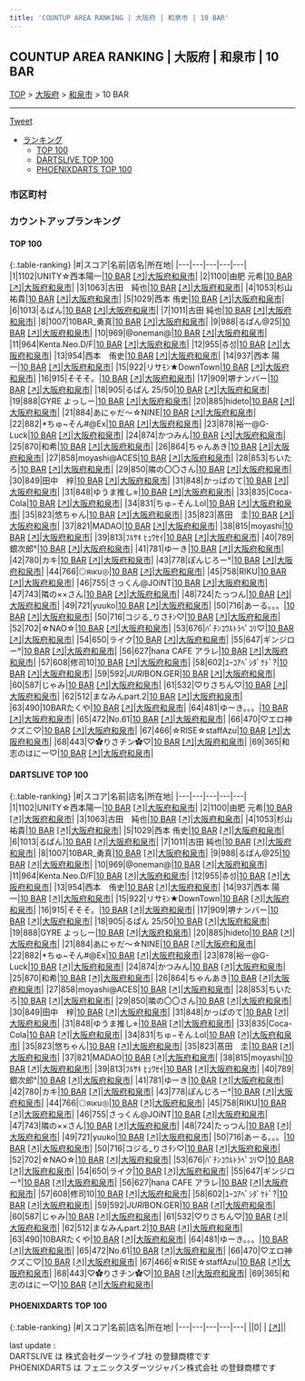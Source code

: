 ```yaml
---
title: 'COUNTUP AREA RANKING | 大阪府 | 和泉市 | 10 BAR'
---
```

## COUNTUP AREA RANKING | 大阪府 | 和泉市 | 10 BAR

[TOP](/darts/rank/) > [大阪府](/darts/rank/大阪府/) > [和泉市](/darts/rank/大阪府/和泉市/) > 10 BAR

___

<a href="https://twitter.com/share?ref_src=twsrc%5Etfw" data-text="COUNTUP AREA RANKING | 大阪府和泉市10 BAR" class="twitter-share-button" data-hashtags="DARTSLIVE,PHOENIXDARTS,darts,ダーツ" data-show-count="false">Tweet</a>

* [ランキング](#カウントアップランキング)
    * [TOP 100](#top-100)
    * [DARTSLIVE TOP 100](#dartslive-top-100)
    * [PHOENIXDARTS TOP 100](#phoenixdarts-top-100)

### 市区町村

<ul>

</ul>

### カウントアップランキング

#### TOP 100



{:.table-ranking}
|#|スコア|名前|店名|所在地|
|---|---|---|---|---|
|1|1102|<span class="rank-name-dl">UNITY☆西本陽一</span>|<a href="/darts/rank/shops/3676faed3852a22c774c926eb736cb5a.html">10 BAR</a> <a href="https://search.dartslive.com/jp/shop/3676faed3852a22c774c926eb736cb5a">[↗]</a>|<a href="/darts/rank/大阪府/和泉市">大阪府和泉市</a>|
|2|1100|<span class="rank-name-dl">由肥 元希</span>|<a href="/darts/rank/shops/3676faed3852a22c774c926eb736cb5a.html">10 BAR</a> <a href="https://search.dartslive.com/jp/shop/3676faed3852a22c774c926eb736cb5a">[↗]</a>|<a href="/darts/rank/大阪府/和泉市">大阪府和泉市</a>|
|3|1063|<span class="rank-name-dl">古田　純也</span>|<a href="/darts/rank/shops/3676faed3852a22c774c926eb736cb5a.html">10 BAR</a> <a href="https://search.dartslive.com/jp/shop/3676faed3852a22c774c926eb736cb5a">[↗]</a>|<a href="/darts/rank/大阪府/和泉市">大阪府和泉市</a>|
|4|1053|<span class="rank-name-dl">杉山祐貴</span>|<a href="/darts/rank/shops/3676faed3852a22c774c926eb736cb5a.html">10 BAR</a> <a href="https://search.dartslive.com/jp/shop/3676faed3852a22c774c926eb736cb5a">[↗]</a>|<a href="/darts/rank/大阪府/和泉市">大阪府和泉市</a>|
|5|1029|<span class="rank-name-dl">西本 侑史</span>|<a href="/darts/rank/shops/3676faed3852a22c774c926eb736cb5a.html">10 BAR</a> <a href="https://search.dartslive.com/jp/shop/3676faed3852a22c774c926eb736cb5a">[↗]</a>|<a href="/darts/rank/大阪府/和泉市">大阪府和泉市</a>|
|6|1013|<span class="rank-name-dl">るぱん</span>|<a href="/darts/rank/shops/3676faed3852a22c774c926eb736cb5a.html">10 BAR</a> <a href="https://search.dartslive.com/jp/shop/3676faed3852a22c774c926eb736cb5a">[↗]</a>|<a href="/darts/rank/大阪府/和泉市">大阪府和泉市</a>|
|7|1011|<span class="rank-name-dl">古田 純也</span>|<a href="/darts/rank/shops/3676faed3852a22c774c926eb736cb5a.html">10 BAR</a> <a href="https://search.dartslive.com/jp/shop/3676faed3852a22c774c926eb736cb5a">[↗]</a>|<a href="/darts/rank/大阪府/和泉市">大阪府和泉市</a>|
|8|1007|<span class="rank-name-dl">10BAR_勇真</span>|<a href="/darts/rank/shops/3676faed3852a22c774c926eb736cb5a.html">10 BAR</a> <a href="https://search.dartslive.com/jp/shop/3676faed3852a22c774c926eb736cb5a">[↗]</a>|<a href="/darts/rank/大阪府/和泉市">大阪府和泉市</a>|
|9|988|<span class="rank-name-dl">るぱん@25</span>|<a href="/darts/rank/shops/3676faed3852a22c774c926eb736cb5a.html">10 BAR</a> <a href="https://search.dartslive.com/jp/shop/3676faed3852a22c774c926eb736cb5a">[↗]</a>|<a href="/darts/rank/大阪府/和泉市">大阪府和泉市</a>|
|10|969|<span class="rank-name-dl">@oneman@</span>|<a href="/darts/rank/shops/3676faed3852a22c774c926eb736cb5a.html">10 BAR</a> <a href="https://search.dartslive.com/jp/shop/3676faed3852a22c774c926eb736cb5a">[↗]</a>|<a href="/darts/rank/大阪府/和泉市">大阪府和泉市</a>|
|11|964|<span class="rank-name-dl">Kenta.Neo.D/F</span>|<a href="/darts/rank/shops/3676faed3852a22c774c926eb736cb5a.html">10 BAR</a> <a href="https://search.dartslive.com/jp/shop/3676faed3852a22c774c926eb736cb5a">[↗]</a>|<a href="/darts/rank/大阪府/和泉市">大阪府和泉市</a>|
|12|955|<span class="rank-name-dl">츄성</span>|<a href="/darts/rank/shops/3676faed3852a22c774c926eb736cb5a.html">10 BAR</a> <a href="https://search.dartslive.com/jp/shop/3676faed3852a22c774c926eb736cb5a">[↗]</a>|<a href="/darts/rank/大阪府/和泉市">大阪府和泉市</a>|
|13|954|<span class="rank-name-dl">西本　侑史</span>|<a href="/darts/rank/shops/3676faed3852a22c774c926eb736cb5a.html">10 BAR</a> <a href="https://search.dartslive.com/jp/shop/3676faed3852a22c774c926eb736cb5a">[↗]</a>|<a href="/darts/rank/大阪府/和泉市">大阪府和泉市</a>|
|14|937|<span class="rank-name-dl">西本 陽一</span>|<a href="/darts/rank/shops/3676faed3852a22c774c926eb736cb5a.html">10 BAR</a> <a href="https://search.dartslive.com/jp/shop/3676faed3852a22c774c926eb736cb5a">[↗]</a>|<a href="/darts/rank/大阪府/和泉市">大阪府和泉市</a>|
|15|922|<span class="rank-name-dl">リサﾓﾝ★DownTown</span>|<a href="/darts/rank/shops/3676faed3852a22c774c926eb736cb5a.html">10 BAR</a> <a href="https://search.dartslive.com/jp/shop/3676faed3852a22c774c926eb736cb5a">[↗]</a>|<a href="/darts/rank/大阪府/和泉市">大阪府和泉市</a>|
|16|915|<span class="rank-name-dl">そそそ。</span>|<a href="/darts/rank/shops/3676faed3852a22c774c926eb736cb5a.html">10 BAR</a> <a href="https://search.dartslive.com/jp/shop/3676faed3852a22c774c926eb736cb5a">[↗]</a>|<a href="/darts/rank/大阪府/和泉市">大阪府和泉市</a>|
|17|909|<span class="rank-name-dl">堺ナンバー</span>|<a href="/darts/rank/shops/3676faed3852a22c774c926eb736cb5a.html">10 BAR</a> <a href="https://search.dartslive.com/jp/shop/3676faed3852a22c774c926eb736cb5a">[↗]</a>|<a href="/darts/rank/大阪府/和泉市">大阪府和泉市</a>|
|18|905|<span class="rank-name-dl">るぱん 25/50</span>|<a href="/darts/rank/shops/3676faed3852a22c774c926eb736cb5a.html">10 BAR</a> <a href="https://search.dartslive.com/jp/shop/3676faed3852a22c774c926eb736cb5a">[↗]</a>|<a href="/darts/rank/大阪府/和泉市">大阪府和泉市</a>|
|19|888|<span class="rank-name-dl">GYRE よっしー</span>|<a href="/darts/rank/shops/3676faed3852a22c774c926eb736cb5a.html">10 BAR</a> <a href="https://search.dartslive.com/jp/shop/3676faed3852a22c774c926eb736cb5a">[↗]</a>|<a href="/darts/rank/大阪府/和泉市">大阪府和泉市</a>|
|20|885|<span class="rank-name-dl">hideto</span>|<a href="/darts/rank/shops/3676faed3852a22c774c926eb736cb5a.html">10 BAR</a> <a href="https://search.dartslive.com/jp/shop/3676faed3852a22c774c926eb736cb5a">[↗]</a>|<a href="/darts/rank/大阪府/和泉市">大阪府和泉市</a>|
|21|884|<span class="rank-name-dl">あにゃだ〜☆NINE</span>|<a href="/darts/rank/shops/3676faed3852a22c774c926eb736cb5a.html">10 BAR</a> <a href="https://search.dartslive.com/jp/shop/3676faed3852a22c774c926eb736cb5a">[↗]</a>|<a href="/darts/rank/大阪府/和泉市">大阪府和泉市</a>|
|22|882|<span class="rank-name-dl">*ちゅ~そん#@Ex</span>|<a href="/darts/rank/shops/3676faed3852a22c774c926eb736cb5a.html">10 BAR</a> <a href="https://search.dartslive.com/jp/shop/3676faed3852a22c774c926eb736cb5a">[↗]</a>|<a href="/darts/rank/大阪府/和泉市">大阪府和泉市</a>|
|23|878|<span class="rank-name-dl">裕一@G-Luck</span>|<a href="/darts/rank/shops/3676faed3852a22c774c926eb736cb5a.html">10 BAR</a> <a href="https://search.dartslive.com/jp/shop/3676faed3852a22c774c926eb736cb5a">[↗]</a>|<a href="/darts/rank/大阪府/和泉市">大阪府和泉市</a>|
|24|874|<span class="rank-name-dl">かつみん</span>|<a href="/darts/rank/shops/3676faed3852a22c774c926eb736cb5a.html">10 BAR</a> <a href="https://search.dartslive.com/jp/shop/3676faed3852a22c774c926eb736cb5a">[↗]</a>|<a href="/darts/rank/大阪府/和泉市">大阪府和泉市</a>|
|25|870|<span class="rank-name-dl">和希</span>|<a href="/darts/rank/shops/3676faed3852a22c774c926eb736cb5a.html">10 BAR</a> <a href="https://search.dartslive.com/jp/shop/3676faed3852a22c774c926eb736cb5a">[↗]</a>|<a href="/darts/rank/大阪府/和泉市">大阪府和泉市</a>|
|26|864|<span class="rank-name-dl">ちゃんあき</span>|<a href="/darts/rank/shops/3676faed3852a22c774c926eb736cb5a.html">10 BAR</a> <a href="https://search.dartslive.com/jp/shop/3676faed3852a22c774c926eb736cb5a">[↗]</a>|<a href="/darts/rank/大阪府/和泉市">大阪府和泉市</a>|
|27|858|<span class="rank-name-dl">moyashi@ACES</span>|<a href="/darts/rank/shops/3676faed3852a22c774c926eb736cb5a.html">10 BAR</a> <a href="https://search.dartslive.com/jp/shop/3676faed3852a22c774c926eb736cb5a">[↗]</a>|<a href="/darts/rank/大阪府/和泉市">大阪府和泉市</a>|
|28|853|<span class="rank-name-dl">ちいたろ</span>|<a href="/darts/rank/shops/3676faed3852a22c774c926eb736cb5a.html">10 BAR</a> <a href="https://search.dartslive.com/jp/shop/3676faed3852a22c774c926eb736cb5a">[↗]</a>|<a href="/darts/rank/大阪府/和泉市">大阪府和泉市</a>|
|29|850|<span class="rank-name-dl">隣の〇〇さん</span>|<a href="/darts/rank/shops/3676faed3852a22c774c926eb736cb5a.html">10 BAR</a> <a href="https://search.dartslive.com/jp/shop/3676faed3852a22c774c926eb736cb5a">[↗]</a>|<a href="/darts/rank/大阪府/和泉市">大阪府和泉市</a>|
|30|849|<span class="rank-name-dl">田中　梓</span>|<a href="/darts/rank/shops/3676faed3852a22c774c926eb736cb5a.html">10 BAR</a> <a href="https://search.dartslive.com/jp/shop/3676faed3852a22c774c926eb736cb5a">[↗]</a>|<a href="/darts/rank/大阪府/和泉市">大阪府和泉市</a>|
|31|848|<span class="rank-name-dl">かっぱのて</span>|<a href="/darts/rank/shops/3676faed3852a22c774c926eb736cb5a.html">10 BAR</a> <a href="https://search.dartslive.com/jp/shop/3676faed3852a22c774c926eb736cb5a">[↗]</a>|<a href="/darts/rank/大阪府/和泉市">大阪府和泉市</a>|
|31|848|<span class="rank-name-dl">ゆうま推し⭐︎</span>|<a href="/darts/rank/shops/3676faed3852a22c774c926eb736cb5a.html">10 BAR</a> <a href="https://search.dartslive.com/jp/shop/3676faed3852a22c774c926eb736cb5a">[↗]</a>|<a href="/darts/rank/大阪府/和泉市">大阪府和泉市</a>|
|33|835|<span class="rank-name-dl">Coca-Cola</span>|<a href="/darts/rank/shops/3676faed3852a22c774c926eb736cb5a.html">10 BAR</a> <a href="https://search.dartslive.com/jp/shop/3676faed3852a22c774c926eb736cb5a">[↗]</a>|<a href="/darts/rank/大阪府/和泉市">大阪府和泉市</a>|
|34|831|<span class="rank-name-dl">ちゅ−そん.Lol</span>|<a href="/darts/rank/shops/3676faed3852a22c774c926eb736cb5a.html">10 BAR</a> <a href="https://search.dartslive.com/jp/shop/3676faed3852a22c774c926eb736cb5a">[↗]</a>|<a href="/darts/rank/大阪府/和泉市">大阪府和泉市</a>|
|35|823|<span class="rank-name-dl">悠ちゃん</span>|<a href="/darts/rank/shops/3676faed3852a22c774c926eb736cb5a.html">10 BAR</a> <a href="https://search.dartslive.com/jp/shop/3676faed3852a22c774c926eb736cb5a">[↗]</a>|<a href="/darts/rank/大阪府/和泉市">大阪府和泉市</a>|
|35|823|<span class="rank-name-dl">髙田　圭</span>|<a href="/darts/rank/shops/3676faed3852a22c774c926eb736cb5a.html">10 BAR</a> <a href="https://search.dartslive.com/jp/shop/3676faed3852a22c774c926eb736cb5a">[↗]</a>|<a href="/darts/rank/大阪府/和泉市">大阪府和泉市</a>|
|37|821|<span class="rank-name-dl">MADAO</span>|<a href="/darts/rank/shops/3676faed3852a22c774c926eb736cb5a.html">10 BAR</a> <a href="https://search.dartslive.com/jp/shop/3676faed3852a22c774c926eb736cb5a">[↗]</a>|<a href="/darts/rank/大阪府/和泉市">大阪府和泉市</a>|
|38|815|<span class="rank-name-dl">moyashi</span>|<a href="/darts/rank/shops/3676faed3852a22c774c926eb736cb5a.html">10 BAR</a> <a href="https://search.dartslive.com/jp/shop/3676faed3852a22c774c926eb736cb5a">[↗]</a>|<a href="/darts/rank/大阪府/和泉市">大阪府和泉市</a>|
|39|813|<span class="rank-name-dl">ﾌﾙｻｷ ﾋｭｳｾｲ</span>|<a href="/darts/rank/shops/3676faed3852a22c774c926eb736cb5a.html">10 BAR</a> <a href="https://search.dartslive.com/jp/shop/3676faed3852a22c774c926eb736cb5a">[↗]</a>|<a href="/darts/rank/大阪府/和泉市">大阪府和泉市</a>|
|40|789|<span class="rank-name-dl">銀次郎°</span>|<a href="/darts/rank/shops/3676faed3852a22c774c926eb736cb5a.html">10 BAR</a> <a href="https://search.dartslive.com/jp/shop/3676faed3852a22c774c926eb736cb5a">[↗]</a>|<a href="/darts/rank/大阪府/和泉市">大阪府和泉市</a>|
|41|781|<span class="rank-name-dl">ゆーき</span>|<a href="/darts/rank/shops/3676faed3852a22c774c926eb736cb5a.html">10 BAR</a> <a href="https://search.dartslive.com/jp/shop/3676faed3852a22c774c926eb736cb5a">[↗]</a>|<a href="/darts/rank/大阪府/和泉市">大阪府和泉市</a>|
|42|780|<span class="rank-name-dl">カキ</span>|<a href="/darts/rank/shops/3676faed3852a22c774c926eb736cb5a.html">10 BAR</a> <a href="https://search.dartslive.com/jp/shop/3676faed3852a22c774c926eb736cb5a">[↗]</a>|<a href="/darts/rank/大阪府/和泉市">大阪府和泉市</a>|
|43|778|<span class="rank-name-dl">ぽんじろー°</span>|<a href="/darts/rank/shops/3676faed3852a22c774c926eb736cb5a.html">10 BAR</a> <a href="https://search.dartslive.com/jp/shop/3676faed3852a22c774c926eb736cb5a">[↗]</a>|<a href="/darts/rank/大阪府/和泉市">大阪府和泉市</a>|
|44|766|<span class="rank-name-dl">◎яικυ◎</span>|<a href="/darts/rank/shops/3676faed3852a22c774c926eb736cb5a.html">10 BAR</a> <a href="https://search.dartslive.com/jp/shop/3676faed3852a22c774c926eb736cb5a">[↗]</a>|<a href="/darts/rank/大阪府/和泉市">大阪府和泉市</a>|
|45|758|<span class="rank-name-dl">RIKU</span>|<a href="/darts/rank/shops/3676faed3852a22c774c926eb736cb5a.html">10 BAR</a> <a href="https://search.dartslive.com/jp/shop/3676faed3852a22c774c926eb736cb5a">[↗]</a>|<a href="/darts/rank/大阪府/和泉市">大阪府和泉市</a>|
|46|755|<span class="rank-name-dl">さっくん@JOiNT</span>|<a href="/darts/rank/shops/3676faed3852a22c774c926eb736cb5a.html">10 BAR</a> <a href="https://search.dartslive.com/jp/shop/3676faed3852a22c774c926eb736cb5a">[↗]</a>|<a href="/darts/rank/大阪府/和泉市">大阪府和泉市</a>|
|47|743|<span class="rank-name-dl">隣の××さん</span>|<a href="/darts/rank/shops/3676faed3852a22c774c926eb736cb5a.html">10 BAR</a> <a href="https://search.dartslive.com/jp/shop/3676faed3852a22c774c926eb736cb5a">[↗]</a>|<a href="/darts/rank/大阪府/和泉市">大阪府和泉市</a>|
|48|724|<span class="rank-name-dl">たっつん</span>|<a href="/darts/rank/shops/3676faed3852a22c774c926eb736cb5a.html">10 BAR</a> <a href="https://search.dartslive.com/jp/shop/3676faed3852a22c774c926eb736cb5a">[↗]</a>|<a href="/darts/rank/大阪府/和泉市">大阪府和泉市</a>|
|49|721|<span class="rank-name-dl">yuuko</span>|<a href="/darts/rank/shops/3676faed3852a22c774c926eb736cb5a.html">10 BAR</a> <a href="https://search.dartslive.com/jp/shop/3676faed3852a22c774c926eb736cb5a">[↗]</a>|<a href="/darts/rank/大阪府/和泉市">大阪府和泉市</a>|
|50|716|<span class="rank-name-dl">あーる。。。</span>|<a href="/darts/rank/shops/3676faed3852a22c774c926eb736cb5a.html">10 BAR</a> <a href="https://search.dartslive.com/jp/shop/3676faed3852a22c774c926eb736cb5a">[↗]</a>|<a href="/darts/rank/大阪府/和泉市">大阪府和泉市</a>|
|50|716|<span class="rank-name-dl">コジる_りさﾁﾝ♡</span>|<a href="/darts/rank/shops/3676faed3852a22c774c926eb736cb5a.html">10 BAR</a> <a href="https://search.dartslive.com/jp/shop/3676faed3852a22c774c926eb736cb5a">[↗]</a>|<a href="/darts/rank/大阪府/和泉市">大阪府和泉市</a>|
|52|702|<span class="rank-name-dl">☆NAO☆</span>|<a href="/darts/rank/shops/3676faed3852a22c774c926eb736cb5a.html">10 BAR</a> <a href="https://search.dartslive.com/jp/shop/3676faed3852a22c774c926eb736cb5a">[↗]</a>|<a href="/darts/rank/大阪府/和泉市">大阪府和泉市</a>|
|53|676|<span class="rank-name-dl">ﾊﾟﾁﾝｺｳﾙﾄﾗﾍﾟｺﾘ♡</span>|<a href="/darts/rank/shops/3676faed3852a22c774c926eb736cb5a.html">10 BAR</a> <a href="https://search.dartslive.com/jp/shop/3676faed3852a22c774c926eb736cb5a">[↗]</a>|<a href="/darts/rank/大阪府/和泉市">大阪府和泉市</a>|
|54|650|<span class="rank-name-dl">ライク</span>|<a href="/darts/rank/shops/3676faed3852a22c774c926eb736cb5a.html">10 BAR</a> <a href="https://search.dartslive.com/jp/shop/3676faed3852a22c774c926eb736cb5a">[↗]</a>|<a href="/darts/rank/大阪府/和泉市">大阪府和泉市</a>|
|55|647|<span class="rank-name-dl">ギンジロー°</span>|<a href="/darts/rank/shops/3676faed3852a22c774c926eb736cb5a.html">10 BAR</a> <a href="https://search.dartslive.com/jp/shop/3676faed3852a22c774c926eb736cb5a">[↗]</a>|<a href="/darts/rank/大阪府/和泉市">大阪府和泉市</a>|
|56|627|<span class="rank-name-dl">hana CAFE アラレ</span>|<a href="/darts/rank/shops/3676faed3852a22c774c926eb736cb5a.html">10 BAR</a> <a href="https://search.dartslive.com/jp/shop/3676faed3852a22c774c926eb736cb5a">[↗]</a>|<a href="/darts/rank/大阪府/和泉市">大阪府和泉市</a>|
|57|608|<span class="rank-name-dl">修司10</span>|<a href="/darts/rank/shops/3676faed3852a22c774c926eb736cb5a.html">10 BAR</a> <a href="https://search.dartslive.com/jp/shop/3676faed3852a22c774c926eb736cb5a">[↗]</a>|<a href="/darts/rank/大阪府/和泉市">大阪府和泉市</a>|
|58|602|<span class="rank-name-dl">ﾕｰｺｱﾍﾞｼﾀﾞｹﾄﾞ?</span>|<a href="/darts/rank/shops/3676faed3852a22c774c926eb736cb5a.html">10 BAR</a> <a href="https://search.dartslive.com/jp/shop/3676faed3852a22c774c926eb736cb5a">[↗]</a>|<a href="/darts/rank/大阪府/和泉市">大阪府和泉市</a>|
|59|592|<span class="rank-name-dl">*JURI*BON.GER</span>|<a href="/darts/rank/shops/3676faed3852a22c774c926eb736cb5a.html">10 BAR</a> <a href="https://search.dartslive.com/jp/shop/3676faed3852a22c774c926eb736cb5a">[↗]</a>|<a href="/darts/rank/大阪府/和泉市">大阪府和泉市</a>|
|60|587|<span class="rank-name-dl">じゃみ</span>|<a href="/darts/rank/shops/3676faed3852a22c774c926eb736cb5a.html">10 BAR</a> <a href="https://search.dartslive.com/jp/shop/3676faed3852a22c774c926eb736cb5a">[↗]</a>|<a href="/darts/rank/大阪府/和泉市">大阪府和泉市</a>|
|61|532|<span class="rank-name-dl">♡りさちん♡</span>|<a href="/darts/rank/shops/3676faed3852a22c774c926eb736cb5a.html">10 BAR</a> <a href="https://search.dartslive.com/jp/shop/3676faed3852a22c774c926eb736cb5a">[↗]</a>|<a href="/darts/rank/大阪府/和泉市">大阪府和泉市</a>|
|62|512|<span class="rank-name-dl">まなみんpart.2</span>|<a href="/darts/rank/shops/3676faed3852a22c774c926eb736cb5a.html">10 BAR</a> <a href="https://search.dartslive.com/jp/shop/3676faed3852a22c774c926eb736cb5a">[↗]</a>|<a href="/darts/rank/大阪府/和泉市">大阪府和泉市</a>|
|63|490|<span class="rank-name-dl">10BARたくや</span>|<a href="/darts/rank/shops/3676faed3852a22c774c926eb736cb5a.html">10 BAR</a> <a href="https://search.dartslive.com/jp/shop/3676faed3852a22c774c926eb736cb5a">[↗]</a>|<a href="/darts/rank/大阪府/和泉市">大阪府和泉市</a>|
|64|481|<span class="rank-name-dl">ゆーき。。。</span>|<a href="/darts/rank/shops/3676faed3852a22c774c926eb736cb5a.html">10 BAR</a> <a href="https://search.dartslive.com/jp/shop/3676faed3852a22c774c926eb736cb5a">[↗]</a>|<a href="/darts/rank/大阪府/和泉市">大阪府和泉市</a>|
|65|472|<span class="rank-name-dl">No.61</span>|<a href="/darts/rank/shops/3676faed3852a22c774c926eb736cb5a.html">10 BAR</a> <a href="https://search.dartslive.com/jp/shop/3676faed3852a22c774c926eb736cb5a">[↗]</a>|<a href="/darts/rank/大阪府/和泉市">大阪府和泉市</a>|
|66|470|<span class="rank-name-dl">♡エロ神クズこ♡</span>|<a href="/darts/rank/shops/3676faed3852a22c774c926eb736cb5a.html">10 BAR</a> <a href="https://search.dartslive.com/jp/shop/3676faed3852a22c774c926eb736cb5a">[↗]</a>|<a href="/darts/rank/大阪府/和泉市">大阪府和泉市</a>|
|67|466|<span class="rank-name-dl">☆RISE☆staffAzu</span>|<a href="/darts/rank/shops/3676faed3852a22c774c926eb736cb5a.html">10 BAR</a> <a href="https://search.dartslive.com/jp/shop/3676faed3852a22c774c926eb736cb5a">[↗]</a>|<a href="/darts/rank/大阪府/和泉市">大阪府和泉市</a>|
|68|443|<span class="rank-name-dl">♡✿りさチン✿♡</span>|<a href="/darts/rank/shops/3676faed3852a22c774c926eb736cb5a.html">10 BAR</a> <a href="https://search.dartslive.com/jp/shop/3676faed3852a22c774c926eb736cb5a">[↗]</a>|<a href="/darts/rank/大阪府/和泉市">大阪府和泉市</a>|
|69|365|<span class="rank-name-dl">和志のはにー♡</span>|<a href="/darts/rank/shops/3676faed3852a22c774c926eb736cb5a.html">10 BAR</a> <a href="https://search.dartslive.com/jp/shop/3676faed3852a22c774c926eb736cb5a">[↗]</a>|<a href="/darts/rank/大阪府/和泉市">大阪府和泉市</a>|


#### DARTSLIVE TOP 100



{:.table-ranking}
|#|スコア|名前|店名|所在地|
|---|---|---|---|---|
|1|1102|<span class="rank-name-dl">UNITY☆西本陽一</span>|<a href="/darts/rank/shops/3676faed3852a22c774c926eb736cb5a.html">10 BAR</a> <a href="https://search.dartslive.com/jp/shop/3676faed3852a22c774c926eb736cb5a">[↗]</a>|<a href="/darts/rank/大阪府/和泉市">大阪府和泉市</a>|
|2|1100|<span class="rank-name-dl">由肥 元希</span>|<a href="/darts/rank/shops/3676faed3852a22c774c926eb736cb5a.html">10 BAR</a> <a href="https://search.dartslive.com/jp/shop/3676faed3852a22c774c926eb736cb5a">[↗]</a>|<a href="/darts/rank/大阪府/和泉市">大阪府和泉市</a>|
|3|1063|<span class="rank-name-dl">古田　純也</span>|<a href="/darts/rank/shops/3676faed3852a22c774c926eb736cb5a.html">10 BAR</a> <a href="https://search.dartslive.com/jp/shop/3676faed3852a22c774c926eb736cb5a">[↗]</a>|<a href="/darts/rank/大阪府/和泉市">大阪府和泉市</a>|
|4|1053|<span class="rank-name-dl">杉山祐貴</span>|<a href="/darts/rank/shops/3676faed3852a22c774c926eb736cb5a.html">10 BAR</a> <a href="https://search.dartslive.com/jp/shop/3676faed3852a22c774c926eb736cb5a">[↗]</a>|<a href="/darts/rank/大阪府/和泉市">大阪府和泉市</a>|
|5|1029|<span class="rank-name-dl">西本 侑史</span>|<a href="/darts/rank/shops/3676faed3852a22c774c926eb736cb5a.html">10 BAR</a> <a href="https://search.dartslive.com/jp/shop/3676faed3852a22c774c926eb736cb5a">[↗]</a>|<a href="/darts/rank/大阪府/和泉市">大阪府和泉市</a>|
|6|1013|<span class="rank-name-dl">るぱん</span>|<a href="/darts/rank/shops/3676faed3852a22c774c926eb736cb5a.html">10 BAR</a> <a href="https://search.dartslive.com/jp/shop/3676faed3852a22c774c926eb736cb5a">[↗]</a>|<a href="/darts/rank/大阪府/和泉市">大阪府和泉市</a>|
|7|1011|<span class="rank-name-dl">古田 純也</span>|<a href="/darts/rank/shops/3676faed3852a22c774c926eb736cb5a.html">10 BAR</a> <a href="https://search.dartslive.com/jp/shop/3676faed3852a22c774c926eb736cb5a">[↗]</a>|<a href="/darts/rank/大阪府/和泉市">大阪府和泉市</a>|
|8|1007|<span class="rank-name-dl">10BAR_勇真</span>|<a href="/darts/rank/shops/3676faed3852a22c774c926eb736cb5a.html">10 BAR</a> <a href="https://search.dartslive.com/jp/shop/3676faed3852a22c774c926eb736cb5a">[↗]</a>|<a href="/darts/rank/大阪府/和泉市">大阪府和泉市</a>|
|9|988|<span class="rank-name-dl">るぱん@25</span>|<a href="/darts/rank/shops/3676faed3852a22c774c926eb736cb5a.html">10 BAR</a> <a href="https://search.dartslive.com/jp/shop/3676faed3852a22c774c926eb736cb5a">[↗]</a>|<a href="/darts/rank/大阪府/和泉市">大阪府和泉市</a>|
|10|969|<span class="rank-name-dl">@oneman@</span>|<a href="/darts/rank/shops/3676faed3852a22c774c926eb736cb5a.html">10 BAR</a> <a href="https://search.dartslive.com/jp/shop/3676faed3852a22c774c926eb736cb5a">[↗]</a>|<a href="/darts/rank/大阪府/和泉市">大阪府和泉市</a>|
|11|964|<span class="rank-name-dl">Kenta.Neo.D/F</span>|<a href="/darts/rank/shops/3676faed3852a22c774c926eb736cb5a.html">10 BAR</a> <a href="https://search.dartslive.com/jp/shop/3676faed3852a22c774c926eb736cb5a">[↗]</a>|<a href="/darts/rank/大阪府/和泉市">大阪府和泉市</a>|
|12|955|<span class="rank-name-dl">츄성</span>|<a href="/darts/rank/shops/3676faed3852a22c774c926eb736cb5a.html">10 BAR</a> <a href="https://search.dartslive.com/jp/shop/3676faed3852a22c774c926eb736cb5a">[↗]</a>|<a href="/darts/rank/大阪府/和泉市">大阪府和泉市</a>|
|13|954|<span class="rank-name-dl">西本　侑史</span>|<a href="/darts/rank/shops/3676faed3852a22c774c926eb736cb5a.html">10 BAR</a> <a href="https://search.dartslive.com/jp/shop/3676faed3852a22c774c926eb736cb5a">[↗]</a>|<a href="/darts/rank/大阪府/和泉市">大阪府和泉市</a>|
|14|937|<span class="rank-name-dl">西本 陽一</span>|<a href="/darts/rank/shops/3676faed3852a22c774c926eb736cb5a.html">10 BAR</a> <a href="https://search.dartslive.com/jp/shop/3676faed3852a22c774c926eb736cb5a">[↗]</a>|<a href="/darts/rank/大阪府/和泉市">大阪府和泉市</a>|
|15|922|<span class="rank-name-dl">リサﾓﾝ★DownTown</span>|<a href="/darts/rank/shops/3676faed3852a22c774c926eb736cb5a.html">10 BAR</a> <a href="https://search.dartslive.com/jp/shop/3676faed3852a22c774c926eb736cb5a">[↗]</a>|<a href="/darts/rank/大阪府/和泉市">大阪府和泉市</a>|
|16|915|<span class="rank-name-dl">そそそ。</span>|<a href="/darts/rank/shops/3676faed3852a22c774c926eb736cb5a.html">10 BAR</a> <a href="https://search.dartslive.com/jp/shop/3676faed3852a22c774c926eb736cb5a">[↗]</a>|<a href="/darts/rank/大阪府/和泉市">大阪府和泉市</a>|
|17|909|<span class="rank-name-dl">堺ナンバー</span>|<a href="/darts/rank/shops/3676faed3852a22c774c926eb736cb5a.html">10 BAR</a> <a href="https://search.dartslive.com/jp/shop/3676faed3852a22c774c926eb736cb5a">[↗]</a>|<a href="/darts/rank/大阪府/和泉市">大阪府和泉市</a>|
|18|905|<span class="rank-name-dl">るぱん 25/50</span>|<a href="/darts/rank/shops/3676faed3852a22c774c926eb736cb5a.html">10 BAR</a> <a href="https://search.dartslive.com/jp/shop/3676faed3852a22c774c926eb736cb5a">[↗]</a>|<a href="/darts/rank/大阪府/和泉市">大阪府和泉市</a>|
|19|888|<span class="rank-name-dl">GYRE よっしー</span>|<a href="/darts/rank/shops/3676faed3852a22c774c926eb736cb5a.html">10 BAR</a> <a href="https://search.dartslive.com/jp/shop/3676faed3852a22c774c926eb736cb5a">[↗]</a>|<a href="/darts/rank/大阪府/和泉市">大阪府和泉市</a>|
|20|885|<span class="rank-name-dl">hideto</span>|<a href="/darts/rank/shops/3676faed3852a22c774c926eb736cb5a.html">10 BAR</a> <a href="https://search.dartslive.com/jp/shop/3676faed3852a22c774c926eb736cb5a">[↗]</a>|<a href="/darts/rank/大阪府/和泉市">大阪府和泉市</a>|
|21|884|<span class="rank-name-dl">あにゃだ〜☆NINE</span>|<a href="/darts/rank/shops/3676faed3852a22c774c926eb736cb5a.html">10 BAR</a> <a href="https://search.dartslive.com/jp/shop/3676faed3852a22c774c926eb736cb5a">[↗]</a>|<a href="/darts/rank/大阪府/和泉市">大阪府和泉市</a>|
|22|882|<span class="rank-name-dl">*ちゅ~そん#@Ex</span>|<a href="/darts/rank/shops/3676faed3852a22c774c926eb736cb5a.html">10 BAR</a> <a href="https://search.dartslive.com/jp/shop/3676faed3852a22c774c926eb736cb5a">[↗]</a>|<a href="/darts/rank/大阪府/和泉市">大阪府和泉市</a>|
|23|878|<span class="rank-name-dl">裕一@G-Luck</span>|<a href="/darts/rank/shops/3676faed3852a22c774c926eb736cb5a.html">10 BAR</a> <a href="https://search.dartslive.com/jp/shop/3676faed3852a22c774c926eb736cb5a">[↗]</a>|<a href="/darts/rank/大阪府/和泉市">大阪府和泉市</a>|
|24|874|<span class="rank-name-dl">かつみん</span>|<a href="/darts/rank/shops/3676faed3852a22c774c926eb736cb5a.html">10 BAR</a> <a href="https://search.dartslive.com/jp/shop/3676faed3852a22c774c926eb736cb5a">[↗]</a>|<a href="/darts/rank/大阪府/和泉市">大阪府和泉市</a>|
|25|870|<span class="rank-name-dl">和希</span>|<a href="/darts/rank/shops/3676faed3852a22c774c926eb736cb5a.html">10 BAR</a> <a href="https://search.dartslive.com/jp/shop/3676faed3852a22c774c926eb736cb5a">[↗]</a>|<a href="/darts/rank/大阪府/和泉市">大阪府和泉市</a>|
|26|864|<span class="rank-name-dl">ちゃんあき</span>|<a href="/darts/rank/shops/3676faed3852a22c774c926eb736cb5a.html">10 BAR</a> <a href="https://search.dartslive.com/jp/shop/3676faed3852a22c774c926eb736cb5a">[↗]</a>|<a href="/darts/rank/大阪府/和泉市">大阪府和泉市</a>|
|27|858|<span class="rank-name-dl">moyashi@ACES</span>|<a href="/darts/rank/shops/3676faed3852a22c774c926eb736cb5a.html">10 BAR</a> <a href="https://search.dartslive.com/jp/shop/3676faed3852a22c774c926eb736cb5a">[↗]</a>|<a href="/darts/rank/大阪府/和泉市">大阪府和泉市</a>|
|28|853|<span class="rank-name-dl">ちいたろ</span>|<a href="/darts/rank/shops/3676faed3852a22c774c926eb736cb5a.html">10 BAR</a> <a href="https://search.dartslive.com/jp/shop/3676faed3852a22c774c926eb736cb5a">[↗]</a>|<a href="/darts/rank/大阪府/和泉市">大阪府和泉市</a>|
|29|850|<span class="rank-name-dl">隣の〇〇さん</span>|<a href="/darts/rank/shops/3676faed3852a22c774c926eb736cb5a.html">10 BAR</a> <a href="https://search.dartslive.com/jp/shop/3676faed3852a22c774c926eb736cb5a">[↗]</a>|<a href="/darts/rank/大阪府/和泉市">大阪府和泉市</a>|
|30|849|<span class="rank-name-dl">田中　梓</span>|<a href="/darts/rank/shops/3676faed3852a22c774c926eb736cb5a.html">10 BAR</a> <a href="https://search.dartslive.com/jp/shop/3676faed3852a22c774c926eb736cb5a">[↗]</a>|<a href="/darts/rank/大阪府/和泉市">大阪府和泉市</a>|
|31|848|<span class="rank-name-dl">かっぱのて</span>|<a href="/darts/rank/shops/3676faed3852a22c774c926eb736cb5a.html">10 BAR</a> <a href="https://search.dartslive.com/jp/shop/3676faed3852a22c774c926eb736cb5a">[↗]</a>|<a href="/darts/rank/大阪府/和泉市">大阪府和泉市</a>|
|31|848|<span class="rank-name-dl">ゆうま推し⭐︎</span>|<a href="/darts/rank/shops/3676faed3852a22c774c926eb736cb5a.html">10 BAR</a> <a href="https://search.dartslive.com/jp/shop/3676faed3852a22c774c926eb736cb5a">[↗]</a>|<a href="/darts/rank/大阪府/和泉市">大阪府和泉市</a>|
|33|835|<span class="rank-name-dl">Coca-Cola</span>|<a href="/darts/rank/shops/3676faed3852a22c774c926eb736cb5a.html">10 BAR</a> <a href="https://search.dartslive.com/jp/shop/3676faed3852a22c774c926eb736cb5a">[↗]</a>|<a href="/darts/rank/大阪府/和泉市">大阪府和泉市</a>|
|34|831|<span class="rank-name-dl">ちゅ−そん.Lol</span>|<a href="/darts/rank/shops/3676faed3852a22c774c926eb736cb5a.html">10 BAR</a> <a href="https://search.dartslive.com/jp/shop/3676faed3852a22c774c926eb736cb5a">[↗]</a>|<a href="/darts/rank/大阪府/和泉市">大阪府和泉市</a>|
|35|823|<span class="rank-name-dl">悠ちゃん</span>|<a href="/darts/rank/shops/3676faed3852a22c774c926eb736cb5a.html">10 BAR</a> <a href="https://search.dartslive.com/jp/shop/3676faed3852a22c774c926eb736cb5a">[↗]</a>|<a href="/darts/rank/大阪府/和泉市">大阪府和泉市</a>|
|35|823|<span class="rank-name-dl">髙田　圭</span>|<a href="/darts/rank/shops/3676faed3852a22c774c926eb736cb5a.html">10 BAR</a> <a href="https://search.dartslive.com/jp/shop/3676faed3852a22c774c926eb736cb5a">[↗]</a>|<a href="/darts/rank/大阪府/和泉市">大阪府和泉市</a>|
|37|821|<span class="rank-name-dl">MADAO</span>|<a href="/darts/rank/shops/3676faed3852a22c774c926eb736cb5a.html">10 BAR</a> <a href="https://search.dartslive.com/jp/shop/3676faed3852a22c774c926eb736cb5a">[↗]</a>|<a href="/darts/rank/大阪府/和泉市">大阪府和泉市</a>|
|38|815|<span class="rank-name-dl">moyashi</span>|<a href="/darts/rank/shops/3676faed3852a22c774c926eb736cb5a.html">10 BAR</a> <a href="https://search.dartslive.com/jp/shop/3676faed3852a22c774c926eb736cb5a">[↗]</a>|<a href="/darts/rank/大阪府/和泉市">大阪府和泉市</a>|
|39|813|<span class="rank-name-dl">ﾌﾙｻｷ ﾋｭｳｾｲ</span>|<a href="/darts/rank/shops/3676faed3852a22c774c926eb736cb5a.html">10 BAR</a> <a href="https://search.dartslive.com/jp/shop/3676faed3852a22c774c926eb736cb5a">[↗]</a>|<a href="/darts/rank/大阪府/和泉市">大阪府和泉市</a>|
|40|789|<span class="rank-name-dl">銀次郎°</span>|<a href="/darts/rank/shops/3676faed3852a22c774c926eb736cb5a.html">10 BAR</a> <a href="https://search.dartslive.com/jp/shop/3676faed3852a22c774c926eb736cb5a">[↗]</a>|<a href="/darts/rank/大阪府/和泉市">大阪府和泉市</a>|
|41|781|<span class="rank-name-dl">ゆーき</span>|<a href="/darts/rank/shops/3676faed3852a22c774c926eb736cb5a.html">10 BAR</a> <a href="https://search.dartslive.com/jp/shop/3676faed3852a22c774c926eb736cb5a">[↗]</a>|<a href="/darts/rank/大阪府/和泉市">大阪府和泉市</a>|
|42|780|<span class="rank-name-dl">カキ</span>|<a href="/darts/rank/shops/3676faed3852a22c774c926eb736cb5a.html">10 BAR</a> <a href="https://search.dartslive.com/jp/shop/3676faed3852a22c774c926eb736cb5a">[↗]</a>|<a href="/darts/rank/大阪府/和泉市">大阪府和泉市</a>|
|43|778|<span class="rank-name-dl">ぽんじろー°</span>|<a href="/darts/rank/shops/3676faed3852a22c774c926eb736cb5a.html">10 BAR</a> <a href="https://search.dartslive.com/jp/shop/3676faed3852a22c774c926eb736cb5a">[↗]</a>|<a href="/darts/rank/大阪府/和泉市">大阪府和泉市</a>|
|44|766|<span class="rank-name-dl">◎яικυ◎</span>|<a href="/darts/rank/shops/3676faed3852a22c774c926eb736cb5a.html">10 BAR</a> <a href="https://search.dartslive.com/jp/shop/3676faed3852a22c774c926eb736cb5a">[↗]</a>|<a href="/darts/rank/大阪府/和泉市">大阪府和泉市</a>|
|45|758|<span class="rank-name-dl">RIKU</span>|<a href="/darts/rank/shops/3676faed3852a22c774c926eb736cb5a.html">10 BAR</a> <a href="https://search.dartslive.com/jp/shop/3676faed3852a22c774c926eb736cb5a">[↗]</a>|<a href="/darts/rank/大阪府/和泉市">大阪府和泉市</a>|
|46|755|<span class="rank-name-dl">さっくん@JOiNT</span>|<a href="/darts/rank/shops/3676faed3852a22c774c926eb736cb5a.html">10 BAR</a> <a href="https://search.dartslive.com/jp/shop/3676faed3852a22c774c926eb736cb5a">[↗]</a>|<a href="/darts/rank/大阪府/和泉市">大阪府和泉市</a>|
|47|743|<span class="rank-name-dl">隣の××さん</span>|<a href="/darts/rank/shops/3676faed3852a22c774c926eb736cb5a.html">10 BAR</a> <a href="https://search.dartslive.com/jp/shop/3676faed3852a22c774c926eb736cb5a">[↗]</a>|<a href="/darts/rank/大阪府/和泉市">大阪府和泉市</a>|
|48|724|<span class="rank-name-dl">たっつん</span>|<a href="/darts/rank/shops/3676faed3852a22c774c926eb736cb5a.html">10 BAR</a> <a href="https://search.dartslive.com/jp/shop/3676faed3852a22c774c926eb736cb5a">[↗]</a>|<a href="/darts/rank/大阪府/和泉市">大阪府和泉市</a>|
|49|721|<span class="rank-name-dl">yuuko</span>|<a href="/darts/rank/shops/3676faed3852a22c774c926eb736cb5a.html">10 BAR</a> <a href="https://search.dartslive.com/jp/shop/3676faed3852a22c774c926eb736cb5a">[↗]</a>|<a href="/darts/rank/大阪府/和泉市">大阪府和泉市</a>|
|50|716|<span class="rank-name-dl">あーる。。。</span>|<a href="/darts/rank/shops/3676faed3852a22c774c926eb736cb5a.html">10 BAR</a> <a href="https://search.dartslive.com/jp/shop/3676faed3852a22c774c926eb736cb5a">[↗]</a>|<a href="/darts/rank/大阪府/和泉市">大阪府和泉市</a>|
|50|716|<span class="rank-name-dl">コジる_りさﾁﾝ♡</span>|<a href="/darts/rank/shops/3676faed3852a22c774c926eb736cb5a.html">10 BAR</a> <a href="https://search.dartslive.com/jp/shop/3676faed3852a22c774c926eb736cb5a">[↗]</a>|<a href="/darts/rank/大阪府/和泉市">大阪府和泉市</a>|
|52|702|<span class="rank-name-dl">☆NAO☆</span>|<a href="/darts/rank/shops/3676faed3852a22c774c926eb736cb5a.html">10 BAR</a> <a href="https://search.dartslive.com/jp/shop/3676faed3852a22c774c926eb736cb5a">[↗]</a>|<a href="/darts/rank/大阪府/和泉市">大阪府和泉市</a>|
|53|676|<span class="rank-name-dl">ﾊﾟﾁﾝｺｳﾙﾄﾗﾍﾟｺﾘ♡</span>|<a href="/darts/rank/shops/3676faed3852a22c774c926eb736cb5a.html">10 BAR</a> <a href="https://search.dartslive.com/jp/shop/3676faed3852a22c774c926eb736cb5a">[↗]</a>|<a href="/darts/rank/大阪府/和泉市">大阪府和泉市</a>|
|54|650|<span class="rank-name-dl">ライク</span>|<a href="/darts/rank/shops/3676faed3852a22c774c926eb736cb5a.html">10 BAR</a> <a href="https://search.dartslive.com/jp/shop/3676faed3852a22c774c926eb736cb5a">[↗]</a>|<a href="/darts/rank/大阪府/和泉市">大阪府和泉市</a>|
|55|647|<span class="rank-name-dl">ギンジロー°</span>|<a href="/darts/rank/shops/3676faed3852a22c774c926eb736cb5a.html">10 BAR</a> <a href="https://search.dartslive.com/jp/shop/3676faed3852a22c774c926eb736cb5a">[↗]</a>|<a href="/darts/rank/大阪府/和泉市">大阪府和泉市</a>|
|56|627|<span class="rank-name-dl">hana CAFE アラレ</span>|<a href="/darts/rank/shops/3676faed3852a22c774c926eb736cb5a.html">10 BAR</a> <a href="https://search.dartslive.com/jp/shop/3676faed3852a22c774c926eb736cb5a">[↗]</a>|<a href="/darts/rank/大阪府/和泉市">大阪府和泉市</a>|
|57|608|<span class="rank-name-dl">修司10</span>|<a href="/darts/rank/shops/3676faed3852a22c774c926eb736cb5a.html">10 BAR</a> <a href="https://search.dartslive.com/jp/shop/3676faed3852a22c774c926eb736cb5a">[↗]</a>|<a href="/darts/rank/大阪府/和泉市">大阪府和泉市</a>|
|58|602|<span class="rank-name-dl">ﾕｰｺｱﾍﾞｼﾀﾞｹﾄﾞ?</span>|<a href="/darts/rank/shops/3676faed3852a22c774c926eb736cb5a.html">10 BAR</a> <a href="https://search.dartslive.com/jp/shop/3676faed3852a22c774c926eb736cb5a">[↗]</a>|<a href="/darts/rank/大阪府/和泉市">大阪府和泉市</a>|
|59|592|<span class="rank-name-dl">*JURI*BON.GER</span>|<a href="/darts/rank/shops/3676faed3852a22c774c926eb736cb5a.html">10 BAR</a> <a href="https://search.dartslive.com/jp/shop/3676faed3852a22c774c926eb736cb5a">[↗]</a>|<a href="/darts/rank/大阪府/和泉市">大阪府和泉市</a>|
|60|587|<span class="rank-name-dl">じゃみ</span>|<a href="/darts/rank/shops/3676faed3852a22c774c926eb736cb5a.html">10 BAR</a> <a href="https://search.dartslive.com/jp/shop/3676faed3852a22c774c926eb736cb5a">[↗]</a>|<a href="/darts/rank/大阪府/和泉市">大阪府和泉市</a>|
|61|532|<span class="rank-name-dl">♡りさちん♡</span>|<a href="/darts/rank/shops/3676faed3852a22c774c926eb736cb5a.html">10 BAR</a> <a href="https://search.dartslive.com/jp/shop/3676faed3852a22c774c926eb736cb5a">[↗]</a>|<a href="/darts/rank/大阪府/和泉市">大阪府和泉市</a>|
|62|512|<span class="rank-name-dl">まなみんpart.2</span>|<a href="/darts/rank/shops/3676faed3852a22c774c926eb736cb5a.html">10 BAR</a> <a href="https://search.dartslive.com/jp/shop/3676faed3852a22c774c926eb736cb5a">[↗]</a>|<a href="/darts/rank/大阪府/和泉市">大阪府和泉市</a>|
|63|490|<span class="rank-name-dl">10BARたくや</span>|<a href="/darts/rank/shops/3676faed3852a22c774c926eb736cb5a.html">10 BAR</a> <a href="https://search.dartslive.com/jp/shop/3676faed3852a22c774c926eb736cb5a">[↗]</a>|<a href="/darts/rank/大阪府/和泉市">大阪府和泉市</a>|
|64|481|<span class="rank-name-dl">ゆーき。。。</span>|<a href="/darts/rank/shops/3676faed3852a22c774c926eb736cb5a.html">10 BAR</a> <a href="https://search.dartslive.com/jp/shop/3676faed3852a22c774c926eb736cb5a">[↗]</a>|<a href="/darts/rank/大阪府/和泉市">大阪府和泉市</a>|
|65|472|<span class="rank-name-dl">No.61</span>|<a href="/darts/rank/shops/3676faed3852a22c774c926eb736cb5a.html">10 BAR</a> <a href="https://search.dartslive.com/jp/shop/3676faed3852a22c774c926eb736cb5a">[↗]</a>|<a href="/darts/rank/大阪府/和泉市">大阪府和泉市</a>|
|66|470|<span class="rank-name-dl">♡エロ神クズこ♡</span>|<a href="/darts/rank/shops/3676faed3852a22c774c926eb736cb5a.html">10 BAR</a> <a href="https://search.dartslive.com/jp/shop/3676faed3852a22c774c926eb736cb5a">[↗]</a>|<a href="/darts/rank/大阪府/和泉市">大阪府和泉市</a>|
|67|466|<span class="rank-name-dl">☆RISE☆staffAzu</span>|<a href="/darts/rank/shops/3676faed3852a22c774c926eb736cb5a.html">10 BAR</a> <a href="https://search.dartslive.com/jp/shop/3676faed3852a22c774c926eb736cb5a">[↗]</a>|<a href="/darts/rank/大阪府/和泉市">大阪府和泉市</a>|
|68|443|<span class="rank-name-dl">♡✿りさチン✿♡</span>|<a href="/darts/rank/shops/3676faed3852a22c774c926eb736cb5a.html">10 BAR</a> <a href="https://search.dartslive.com/jp/shop/3676faed3852a22c774c926eb736cb5a">[↗]</a>|<a href="/darts/rank/大阪府/和泉市">大阪府和泉市</a>|
|69|365|<span class="rank-name-dl">和志のはにー♡</span>|<a href="/darts/rank/shops/3676faed3852a22c774c926eb736cb5a.html">10 BAR</a> <a href="https://search.dartslive.com/jp/shop/3676faed3852a22c774c926eb736cb5a">[↗]</a>|<a href="/darts/rank/大阪府/和泉市">大阪府和泉市</a>|


#### PHOENIXDARTS TOP 100



{:.table-ranking}
|#|スコア|名前|店名|所在地|
|---|---|---|---|---|
||0|<span class="rank-name-dl"> </span>|<a href="/darts/rank/shops/.html"></a> <a href="">[↗]</a>|<a href="/darts/rank//"></a>|


<div class="footer border-top border-gray-light mt-5 pt-3 text-right text-gray">
    last update : <span style="font-weight: italic" id="foot_last_modified"></span><br />
    DARTSLIVE は 株式会社ダーツライブ社 の登録商標です<br />
    PHOENIXDARTS は フェニックスダーツジャパン株式会社 の登録商標です<br />
</div>

<script src="https://cdnjs.cloudflare.com/ajax/libs/jquery.tablesorter/2.31.3/js/jquery.tablesorter.min.js" integrity="sha512-qzgd5cYSZcosqpzpn7zF2ZId8f/8CHmFKZ8j7mU4OUXTNRd5g+ZHBPsgKEwoqxCtdQvExE5LprwwPAgoicguNg==" crossorigin="anonymous" referrerpolicy="no-referrer"></script>
<link rel="stylesheet" href="https://cdnjs.cloudflare.com/ajax/libs/jquery.tablesorter/2.31.3/css/theme.default.min.css" integrity="sha512-wghhOJkjQX0Lh3NSWvNKeZ0ZpNn+SPVXX1Qyc9OCaogADktxrBiBdKGDoqVUOyhStvMBmJQ8ZdMHiR3wuEq8+w==" crossorigin="anonymous" referrerpolicy="no-referrer" />
<script>
$(function() {
    $(".table-ranking").tablesorter({sortList:[[0, 0]]});
    $("#foot_last_modified").text(formatDate(new Date(document.lastModified), 'yyyy-MM-dd HH:mm:ss'));
});
</script>

<script async src="https://platform.twitter.com/widgets.js" charset="utf-8"></script>